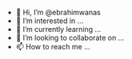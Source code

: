 - 👋 Hi, I’m @ebrahimwanas
- 👀 I’m interested in ...
- 🌱 I’m currently learning ...
- 💞️ I’m looking to collaborate on ...
- 📫 How to reach me ...

<!---
ebrahimwanas/ebrahimwanas is a ✨ special ✨ repository because its `README.md` (this file) appears on your GitHub profile.
You can click the Preview link to take a look at your changes.
--->
